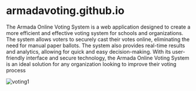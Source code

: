 # armadavoting.github.io

The Armada Online Voting System is a web application designed to create a more efficient and effective voting system for schools and organizations. The system allows voters to securely cast their votes online, eliminating the need for manual paper ballots. The system also provides real-time results and analytics, allowing for quick and easy decision-making. With its user-friendly interface and secure technology, the Armada Online Voting System is an ideal solution for any organization looking to improve their voting process

![voting1](https://user-images.githubusercontent.com/61749438/230557505-c6cfddf5-234b-436f-bba3-57eb41e01088.PNG)
